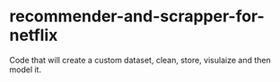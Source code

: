 # recommender-and-scrapper-for-netflix
Code that will create a custom dataset, clean, store, visulaize and then model it.
